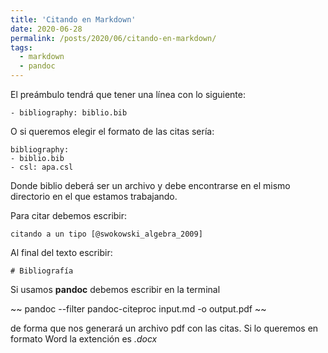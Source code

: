 ```yaml
---
title: 'Citando en Markdown'
date: 2020-06-28
permalink: /posts/2020/06/citando-en-markdown/
tags:
  - markdown
  - pandoc
---
```


El preámbulo tendrá que tener una línea con lo siguiente:

~~~
- bibliography: biblio.bib
~~~

O si queremos elegir el formato de las citas sería:

~~~
bibliography:
- biblio.bib
- csl: apa.csl
~~~

Donde biblio deberá ser un archivo y debe encontrarse en el mismo directorio en el que estamos trabajando.

Para citar debemos escribir:

~~~
citando a un tipo [@swokowski_algebra_2009]
~~~

Al final del texto escribir:

~~~
# Bibliografía
~~~

Si usamos **pandoc** debemos escribir en la terminal 

~~
pandoc --filter pandoc-citeproc input.md -o output.pdf
~~

de forma que nos generará un archivo pdf con las citas. Si lo queremos en formato Word la extención es *.docx*


